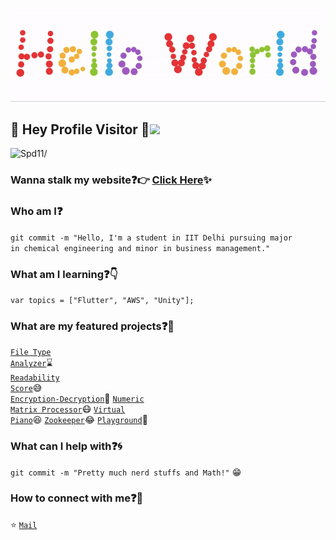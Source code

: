 <p align="center">
  <img src="https://github.com/Spd11/Spd11/blob/main/readme.gif">
</p>
 
## :rainbow: Hey Profile Visitor :eyes:<img src="https://raw.githubusercontent.com/iampavangandhi/iampavangandhi/master/gifs/Hi.gif" width="30px">
<p align="left"> <img src=https://komarev.com/ghpvc/?username=Spd11 alt=Spd11/></p>


### Wanna stalk my website:question::point_right: [Click Here](https://Spd11.github.io/):sparkles:

### Who am I:question: 
<code>git commit -m "Hello, I'm a student in IIT Delhi pursuing major in chemical engineering and minor in business management."</code>

   
  
### What am I learning:question::point_down:	
<code>var topics = ["Flutter", "AWS", "Unity"];</code>

### What are my featured projects:question::rocket:
<code>[File Type Analyzer](https://github.com/Spd11/Project--File-Type-Analyzer)</code>:hourglass:     
<code>[Readability Score](https://github.com/Spd11/Project-Readability-Score)</code>:sweat_smile:  
<code>[Encryption-Decryption](https://github.com/Spd11/Project--Encryption-Decryption)</code>:robot:
<code>[Numeric Matrix Processor](https://github.com/Spd11/Project-Numeric-Matrix-Processor)</code>:mask:
<code>[Virtual Piano](https://github.com/Spd11/Project--Virtual-Piano)</code>:satisfied:
<code>[Zookeeper](https://github.com/Spd11/Zookeeper-Project)</code>:joy:
<code>[Playground](https://github.com/Spd11/Playground)</code>:pencil:

### What can I help with:question::cyclone:
<code>git commit -m "Pretty much nerd stuffs and Math!"</code> :grin:

### How to connect with me:question::email:
:star: <code>[Mail](mailto:spandandutta.sd@gmail.com)</code>    
  

